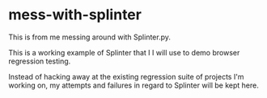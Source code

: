 mess-with-splinter
==================

This is from me messing around with Splinter.py. 


This is a working example of Splinter that I I will use to demo browser regression testing. 


Instead of hacking away at the existing regression suite of projects I'm working on, my attempts and failures in regard to Splinter will be kept here.
